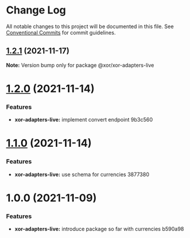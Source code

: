 # Change Log

All notable changes to this project will be documented in this file.
See [Conventional Commits](https://conventionalcommits.org) for commit guidelines.

## [1.2.1](/compare/@xor/xor-adapters-live@1.2.0...@xor/xor-adapters-live@1.2.1) (2021-11-17)

**Note:** Version bump only for package @xor/xor-adapters-live





# [1.2.0](/compare/@xor/xor-adapters-live@1.1.0...@xor/xor-adapters-live@1.2.0) (2021-11-14)


### Features

* **xor-adapters-live:** implement convert endpoint 9b3c560





# [1.1.0](/compare/@xor/xor-adapters-live@1.0.0...@xor/xor-adapters-live@1.1.0) (2021-11-14)


### Features

* **xor-adapters-live:** use schema for currencies 3877380





# 1.0.0 (2021-11-09)


### Features

* **xor-adapters-live:** introduce package so far with currencies b590a98
